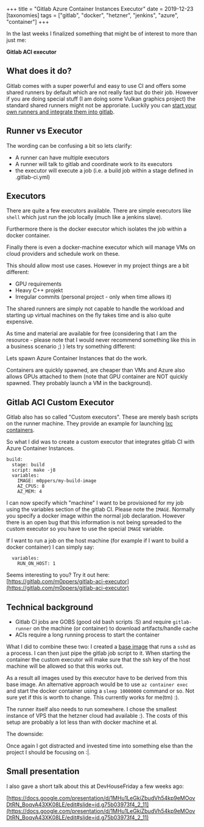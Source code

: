 +++
title = "Gitlab Azure Container Instances Executor"
date = 2019-12-23
[taxonomies]
tags = ["gitlab",
  "docker",
  "hetzner",
  "jenkins",
  "azure", "container"]
+++

In the last weeks I finalized something that might be of interest to more than just me:

**Gitlab ACI executor**

## What does it do?

Gitlab comes with a super powerful and easy to use CI and offers some shared runners by default which are not really fast but do their job. However if you are doing special stuff (I am doing some Vulkan graphics project) the standard shared runners might not be approriate. Luckily you can [start your own runners and integrate them into gitlab](https://docs.gitlab.com/runner/).

## Runner vs Executor

The wording can be confusing a bit so lets clarify:

- A runner can have multiple executors
- A runner will talk to gitlab and coordinate work to its executors
- the executor will execute a job (i.e. a build job within a stage defined in .gitlab-ci.yml)

## Executors

There are quite a few executors available. There are simple executors like `shell` which just run the job locally (much like a jenkins slave).

Furthermore there is the docker executor which isolates the job within a docker container.

Finally there is even a docker-machine executor which will manage VMs on cloud providers and schedule work on these.

This should allow most use cases. However in my project things are a bit different:

- GPU requirements
- Heavy C++ projekt
- Irregular commits (personal project - only when time allows it)

The shared runners are simply not capable to handle the workload and starting up virtual machines on the fly takes time and is also quite expensive.

As time and material are available for free (considering that I am the resource - please note that I would never recommend something like this in a business scenario ;) ) lets try something different:

Lets spawn Azure Container Instances that do the work.

Containers are quickly spawned, are cheaper than VMs and Azure also allows GPUs attached to them (note that GPU container are NOT quickly spawned. They probably launch a VM in the background).

## Gitlab ACI Custom Executor

Gitlab also has so called "Custom executors". These are merely bash scripts on the runner machine. They provide an example for launching [lxc containers](https://docs.gitlab.com/runner/executors/custom_examples/lxd.html).

So what I did was to create a custom executor that integrates gitlab CI with Azure Container Instances.

```
build:
  stage: build
  script: make -j8
  variables:
    IMAGE: m0ppers/my-build-image
    AZ_CPUS: 8
    AZ_MEM: 4
```

I can now specify which "machine" I want to be provisioned for my job using the variables section of the gitlab CI. Please note the `IMAGE`. Normally you specify a docker image within the normal job declaration. However there is an open bug that this information is not being spreaded to the custom executor so you have to use the special `IMAGE` variable.

If I want to run a job on the host machine (for example if I want to build a docker container) I can simply say:

```
  variables:
    RUN_ON_HOST: 1
```

Seems interesting to you? Try it out here: [https://gitlab.com/m0ppers/gitlab-aci-executor](https://gitlab.com/m0ppers/gitlab-aci-executor)

## Technical background

- Gitlab CI jobs are GOBS (good old bash scripts :S) and require `gitlab-runner` on the machine (or container) to download artifacts/handle cache
- ACIs require a long running process to start the container

What I did to combine these two: I created a [base image](https://gitlab.com/m0ppers/gitlab-aci-executor/blob/master/Dockerfile) that runs a `sshd` as a process. I can then just pipe the gitlab job script to it. When starting the container the custom executor will make sure that the ssh key of the host machine will be allowed so that this works out.

As a result all images used by this executor have to be derived from this base image. An alternative approach would be to use `az container exec` and start the docker container using a `sleep 10000000` command or so. Not sure yet if this is worth to change. This currently works for me(tm) :).

The runner itself also needs to run somewhere. I chose the smallest instance of VPS that the hetzner cloud had available :). The costs of this setup are probably a lot less than with docker machine et al.

The downside:

Once again I got distracted and invested time into something else than the project I should be focusing on :|.

## Small presentation

I also gave a short talk about this at DevHouseFriday a few weeks ago:

[https://docs.google.com/presentation/d/1MHu1LeGkiZbudVh54kp9eMOovDtRN_BoqyA43XK08LE/edit#slide=id.g75b03973f4_2_11](https://docs.google.com/presentation/d/1MHu1LeGkiZbudVh54kp9eMOovDtRN_BoqyA43XK08LE/edit#slide=id.g75b03973f4_2_11)

